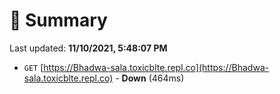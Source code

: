 # 📖 Summary
Last updated: **11/10/2021, 5:48:07 PM**

- `GET` [https://Bhadwa-sala.toxicblte.repl.co](https://Bhadwa-sala.toxicblte.repl.co) - **Down** (464ms)
